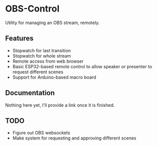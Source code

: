 # OBS-Control

Utility for managing an OBS stream, remotely.

## Features
 - Stopwatch for last transition
 - Stopwatch for whole stream
 - Remote access from web browser
 - Basic ESP32-based remote control to allow speaker or presenter to request different scenes 
 - Support for Arduino-based macro board

## Documentation
Nothing here yet, I'll provide a link once it is finished.

## TODO
 - Figure out OBS websockets
 - Make system for requesting and approving different scenes
